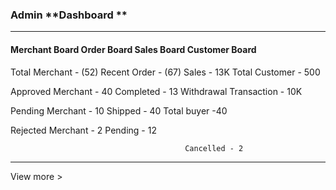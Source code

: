 ### Admin **Dashboard **

---

#### Merchant Board                              Order Board                    Sales Board                             Customer Board

Total Merchant  - \(52\)                                   Recent Order - \(67\)                  Sales - 13K                                          Total Customer - 500

Approved Merchant - 40                               Completed - 13                        Withdrawal Transaction - 10K

Pending Merchant - 10                                 Shipped - 40                              Total buyer -40   

Rejected Merchant - 2                                   Pending - 12

```
                                       Cancelled - 2
```

---

View more &gt;



